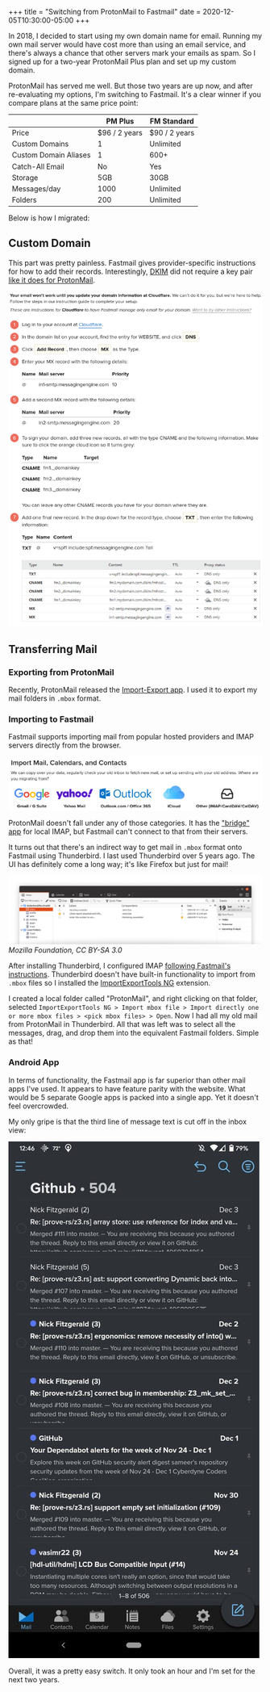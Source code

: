 +++
title = "Switching from ProtonMail to Fastmail"
date = 2020-12-05T10:30:00-05:00
+++

In 2018, I decided to start using my own domain name for email.
Running my own mail server would have cost more than using an email service, and there's always a chance that other servers mark your emails as spam. So I signed up for a two-year ProtonMail Plus plan and set up my custom domain.

ProtonMail has served me well. But those two years are up now, and after re-evaluating my options, I'm switching to Fastmail. It's a clear winner if you compare plans at the same price point:

|         | PM Plus | FM Standard |
|---------|---------|-------------|
|Price|$96 / 2 years|$90 / 2 years|
|Custom Domains|1|Unlimited|
|Custom Domain Aliases|1|600+|
|Catch-All Email|No|Yes|
|Storage|5GB|30GB|
|Messages/day|1000|Unlimited|
|Folders|200|Unlimited|

Below is how I migrated:

## Custom Domain

This part was pretty painless. Fastmail gives provider-specific instructions for how to add their records. Interestingly, [DKIM](https://en.wikipedia.org/wiki/DomainKeys_Identified_Mail) did not require a key pair [like it does for ProtonMail](https://protonmail.com/blog/dkim-key-management/).

![Instructions for custom domain registration](cf.png)

## Transferring Mail

### Exporting from ProtonMail

Recently, ProtonMail released the [Import-Export app](https://protonmail.com/blog/import-export-app-release/). I used it to export my mail folders in `.mbox` format.

### Importing to Fastmail

Fastmail supports importing mail from popular hosted providers and IMAP servers directly from the browser.

![Instructions for importing mail](import.png)

ProtonMail doesn't fall under any of those categories. It has the ["bridge" app](https://protonmail.com/bridge/) for local IMAP, but Fastmail can't connect to that from their servers.

It turns out that there's an indirect way to get mail in `.mbox` format onto Fastmail using Thunderbird. I last used Thunderbird over 5 years ago. The UI has definitely come a long way; it's like Firefox but just for mail!

![Thunderbird UI](thunderbird-screenshot-linux.png)
*Mozilla Foundation, CC BY-SA 3.0*

After installing Thunderbird, I configured IMAP [following Fastmail's instructions](https://www.fastmail.com/help/clients/thunderbird.html). Thunderbird doesn't have built-in functionality to import from `.mbox` files so I installed the [ImportExportTools NG](https://addons.thunderbird.net/en-US/thunderbird/addon/importexporttools-ng/?src=search) extension.

I created a local folder called "ProtonMail", and right clicking on that folder, selected `ImportExportTools NG > Import mbox file > Import directly one or more mbox files > <pick mbox files> > Open`. Now I had all my old mail from ProtonMail in Thunderbird. All that was left was to select all the messages, drag, and drop them into the equivalent Fastmail folders. Simple as that!

### Android App

In terms of functionality, the Fastmail app is far superior than other mail apps I've used. It appears to have feature parity with the website. What would be 5 separate Google apps is packed into a single app. Yet it doesn't feel overcrowded.

My only gripe is that the third line of message text is cut off in the inbox view:

![Android App screenshot](app.jpg)


Overall, it was a pretty easy switch. It only took an hour and I'm set for the next two years.